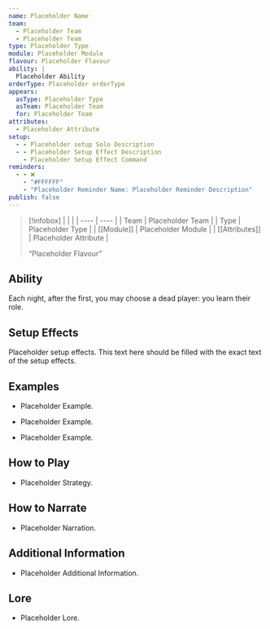```yaml
---
name: Placeholder Name
team:
  - Placeholder Team
  - Placeholder Team
type: Placeholder Type
module: Placeholder Module
flavour: Placeholder Flavour
ability: |
  Placeholder Ability
orderType: Placeholder orderType
appears:
  asType: Placeholder Type
  asTeam: Placeholder Team
  for: Placeholder Team
attributes:
  - Placeholder Attribute
setup:
  - - Placeholder setup Solo Description
  - - Placeholder Setup Effect Description
    - Placeholder Setup Effect Command
reminders:
  - - ❌
    - "#FFFFFF"
    - "Placeholder Reminder Name: Placeholder Reminder Description"
publish: false
---
```

> [!infobox]
> |  |  |
> | ---- | ---- |
> | Team | Placeholder Team |
> | Type | Placeholder Type |
> | [[Module]] | Placeholder Module |
> | [[Attributes]] | Placeholder Attribute |
> 
>  “Placeholder Flavour”

## Ability
Each night, after the first, you may choose a dead player: you learn their role.

## Setup Effects
Placeholder setup effects. This text here should be filled with the exact text of the setup effects.

## Examples
- Placeholder Example.

- Placeholder Example.

- Placeholder Example.

## How to Play
- Placeholder Strategy.

## How to Narrate
- Placeholder Narration.

## Additional Information
- Placeholder Additional Information.

## Lore
- Placeholder Lore.